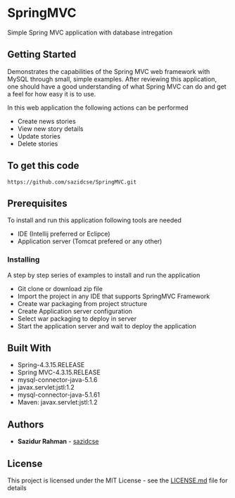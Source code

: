 # SpringMVC

Simple Spring MVC application with database intregation

## Getting Started

Demonstrates the capabilities of the Spring MVC web framework with MySQL through small, simple examples. After reviewing this application, one should have a good understanding of what Spring MVC can do and get a feel for how easy it is to use.

In this web application the following actions can be performed

* Create news stories
* View new story details
* Update stories
* Delete stories

## To get this code

```
https://github.com/sazidcse/SpringMVC.git
```

## Prerequisites

To install and run this application following tools are needed

* IDE (Intellij preferred or Eclipce)
* Application server (Tomcat prefered or any other)

### Installing

A step by step series of examples to install and run the application

* Git clone or download zip file
* Import the project in any IDE that supports SpringMVC Framework
* Create war packaging from project structure
* Create Application server configuration
* Select war packaging to deploy in server
* Start the application server and wait to deploy the application


## Built With

* Spring-4.3.15.RELEASE
* Spring MVC-4.3.15.RELEASE
* mysql-connector-java-5.1.6
* javax.servlet:jstl:1.2
* mysql-connector-java-5.1.61
* Maven: javax.servlet:jstl:1.2

## Authors

* **Sazidur Rahman** - [sazidcse](https://github.com/sazidcse)


## License

This project is licensed under the MIT License - see the [LICENSE.md](LICENSE.md) file for details


